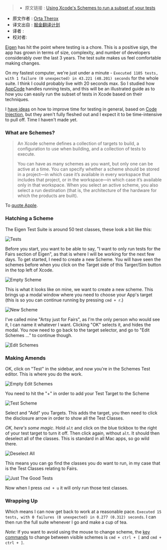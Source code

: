 >* 原文链接 : [Using Xcode's Schemes to run a subset of your tests](http://artsy.github.io/blog/2016/04/06/Testing-Schemes/)
* 原文作者 : [Orta Therox](http://artsy.github.io/author/orta/)
* 译文出自 : [掘金翻译计划](https://github.com/xitu/gold-miner)
* 译者 : 
* 校对者:


[Eigen](https://github.com/artsy/eigen) has hit the point where testing is a chore. This is a positive sign, the app has grown in terms of size, complexity, and number of developers considerably over the last 3 years. The test suite makes us feel comfortable making changes.

On my fastest computer, we're just under a minute - `Executed 1105 tests, with 1 failure (0 unexpected) in 43.221 (48.201) seconds` for the whole suite. I think I could probably live with 20 seconds max. So I studied how [AppCode](https://www.jetbrains.com/objc/) handles running tests, and this will be an illustrated guide as to how you can easily run the subset of tests in Xcode based on their techniques.

I [have ideas](https://github.com/orta/life/issues/71) on how to improve time for testing in general, based on [Code Injection](http://artsy.github.io/blog/2016/03/05/iOS-Code-Injection/), but they aren't fully fleshed out and I expect it to be time-intensive to pull off. Time I haven't made yet.

### What are Schemes?

> An Xcode scheme defines a collection of targets to build, a configuration to use when building, and a collection of tests to execute.
> 
> You can have as many schemes as you want, but only one can be active at a time. You can specify whether a scheme should be stored in a project—in which case it’s available in every workspace that includes that project, or in the workspace—in which case it’s available only in that workspace. When you select an active scheme, you also select a run destination (that is, the architecture of the hardware for which the products are built).

To [quote Apple](https://developer.apple.com/library/ios/featuredarticles/XcodeConcepts/Concept-Schemes.html).

### Hatching a Scheme

The Eigen Test Suite is around 50 test classes, these look a bit like this:

![Tests](http://artsy.github.io/images/2016-04-06-Testing-Schemes/tests.png)

Before you start, you want to be able to say, "I want to only run tests for the Fairs section of Eigen", as that is where I will be working for the next few days. To get started, I need to create a new Scheme. You will have seen the schemes before when you click on the Target side of this Targer/Sim button in the top left of Xcode.

![Empty Scheme](http://artsy.github.io/images/2016-04-06-Testing-Schemes/empty_scheme.png)

This is what it looks like on mine, we want to create a new scheme. This brings up a modal window where you need to choose your App's target (this is so you can continue running by pressing `cmd + r`.)

![New Scheme](http://artsy.github.io/images/2016-04-06-Testing-Schemes/new_scheme.png)

I've called mine "Artsy just for Fairs", as I'm the only person who would see it, I can name it whatever I want. Clicking "OK" selects it, and hides the modal. You now need to go back to the target selector, and go to "Edit Schemes ..." to continue though.

![Edit Schemes](http://artsy.github.io/images/2016-04-06-Testing-Schemes/edit_schemes.png)

### Making Amends

OK, click on "Test" in the sidebar, and now you're in the Schemes Test editor. This is where you do the work.

![Empty Edit Schemes](http://artsy.github.io/images/2016-04-06-Testing-Schemes/empty_edit_schemes.png)

You need to hit the "+" in order to add your Test Target to the Scheme

![Test Scheme](http://artsy.github.io/images/2016-04-06-Testing-Schemes/test_scheme.png)

Select and "Add" you Targets. This adds the target, you then need to click the disclosure arrow in order to show all the Test Classes.

_OK, here's some magic_. Hold `alt` and click on the blue tickbox to the right of your test target to turn it off. Then click again, without `alt`. It should then deselect all of the classes. This is standard in all Mac apps, so go wild there.

![Deselect All](http://artsy.github.io/images/2016-04-06-Testing-Schemes/deselect_all.png)

This means you can go find the classes you do want to run, in my case that is the Test Classes relating to Fairs.

![Just The Good Tests](http://artsy.github.io/images/2016-04-06-Testing-Schemes/just_the_good_tests.png)

Now when I press `cmd + u` it will only run those test classes.

### Wrapping Up

Which means I can now get back to work at a reasonable pace. `Executed 15 tests, with 0 failures (0 unexpected) in 0.277 (0.312) seconds`. I can then run the full suite whenever I go and make a cup of tea.

_Note:_ If you want to avoid using the mouse to change scheme, the [key commands](http://artsy.github.io/images/2016-04-06-Testing-Schemes/next_prev.png) to change between visible schemes is `cmd + ctrl + [` and `cmd + ctrl + ]`.

